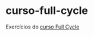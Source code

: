 # curso-full-cycle
Exercícios do [curso Full Cycle](https://curso.fullcycle.com.br/curso-fullcycle/)
